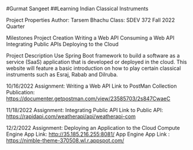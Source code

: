 #Gurmat Sangeet
##Learning Indian Classical Instruments

Project Properties
Author: Tarsem Bhachu
Class: SDEV 372
Fall 2022 Quarter

Milestones
Project Creation
Writing a Web API
Consuming a Web API
Integrating Public APIs
Deploying to the Cloud

Project Description
Use Spring Boot framework to build a software as a service (SaaS) application that 
is developed or deployed in the cloud. This website will feature a basic introduction 
on how to play certain classical instruments such as Esraj, Rabab and Dilruba.

10/16/2022
Assignment: Writing a Web API
Link to PostMan Collection Publication: https://documenter.getpostman.com/view/23585703/2s847CwaeC

11/18/2022
Assignment: Integrating Public API
Link to Public API: https://rapidapi.com/weatherapi/api/weatherapi-com

12/2/2022
Assignment: Deploying an Application to the Cloud
Compute Engine App Link: http://35.185.216.255:8081/
App Engine App Link : https://nimble-theme-370508.wl.r.appspot.com/
